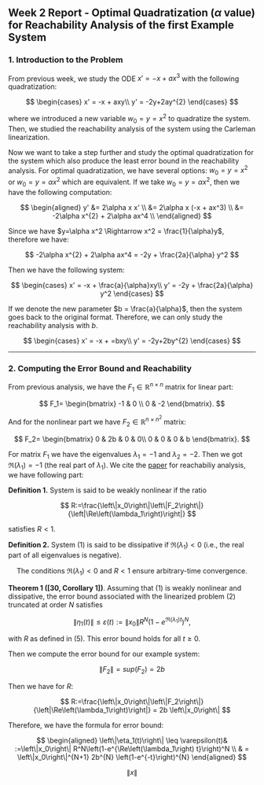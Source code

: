 ## Week 2 Report - Optimal Quadratization ($\alpha$ value) for Reachability Analysis of the first Example System

### 1. Introduction to the Problem

From previous week, we study the ODE $x'=-x+ax^{3}$ with the following quadratization:

$$
\begin{cases}
x' = -x + axy\\
y' = -2y+2ay^{2}
\end{cases}
$$

where we introduced a new variable $w_{0}=y=x^{2}$ to quadratize the system. Then, we studied the reachability analysis of the system using the Carleman linearization. 

Now we want to take a step further and study the optimal quadratization for the system which also produce the least error bound in the reachability analysis. For optimal quadratization, we have several options: $w_{0}=y=x^{2}$ or $w_{0}=y=\alpha x^{2}$ which are equivalent. If we take $w_{0}=y=\alpha x^{2}$, then we have the following computation:

$$
\begin{aligned}
y' &= 2\alpha x x' \\
&= 2\alpha x (-x + ax^3) \\
&= -2\alpha x^{2} + 2\alpha ax^4 \\
\end{aligned}
$$

Since we have $y=\alpha x^2 \Rightarrow x^2 = \frac{1}{\alpha}y$, therefore we have:

$$
-2\alpha x^{2} + 2\alpha ax^4 = -2y + \frac{2a}{\alpha} y^2
$$

Then we have the following system:

$$
\begin{cases}
x' = -x + \frac{a}{\alpha}xy\\
y' = -2y + \frac{2a}{\alpha} y^2
\end{cases}
$$

If we denote the new parameter $b = \frac{a}{\alpha}$, then the system goes back to the original format. Therefore, we can only study the reachability analysis with $b$.

$$
\begin{cases}
x' = -x + =bxy\\
y' = -2y+2by^{2}
\end{cases}
$$

---

### 2. Computing the Error Bound and Reachability

From previous analysis,  we have the $F_1 \in \mathbb{R}^{n \times n}$ matrix for linear part:

$$
F_1=
\begin{bmatrix}
-1 & 0 \\
0 & -2  
\end{bmatrix}.
$$

And for the nonlinear part we have $F_2 \in \mathbb{R}^{n \times n^{2}}$ matrix:

$$
F_2=
\begin{bmatrix}
0 & 2b & 0 & 0\\
0 & 0 & 0 & b
\end{bmatrix}.
$$

For matrix $F_1$ we have the eigenvalues $\lambda_1 = -1$ and $\lambda_2 = -2$. Then we got $\Re\left(\lambda_1\right)=-1$ (the real part of $\lambda_1$). We cite the [paper](https://arxiv.org/pdf/2108.10390.pdf) for reachabiliy analysis, we have following part:

**Definition 1.** System is said to be weakly nonlinear if the ratio

$$
R:=\frac{\left\|x_0\right\|\left\|F_2\right\|}{\left|\Re\left(\lambda_1\right)\right|}
$$

satisfies $R<1$.

**Definition 2.** System (1) is said to be dissipative if $\Re\left(\lambda_1\right)<0$ (i.e., the real part of all eigenvalues is negative).

$$
\text{The conditions } \Re\left(\lambda_1\right)<0 \text{ and } R<1 \text{ ensure arbitrary-time convergence.}
$$

**Theorem 1 ([30, Corollary 1])**. Assuming that (1) is weakly nonlinear and dissipative, the error bound associated with the linearized problem (2) truncated at order $N$ satisfies

$$
\left\|\eta_1(t)\right\| \leq \varepsilon(t):=\left\|x_0\right\| R^N\left(1-e^{\Re\left(\lambda_1\right) t}\right)^N,
$$

with $R$ as defined in (5). This error bound holds for all $t \geq 0$.

Then we compute the error bound for our example system:

$$
\left\|F_2\right\| = sup(F_2) = 2b
$$

Then we have for $R$:

$$
R:=\frac{\left\|x_0\right\|\left\|F_2\right\|}{\left|\Re\left(\lambda_1\right)\right|} = 2b \left\|x_0\right\| 
$$

Therefore, we have the formula for error bound:

$$
\begin{aligned}
\left\|\eta_1(t)\right\| \leq \varepsilon(t)& :=\left\|x_0\right\| R^N\left(1-e^{\Re\left(\lambda_1\right) t}\right)^N \\
& = \left\|x_0\right\|^{N+1} 2b^{N} \left(1-e^{-t}\right)^{N}
\end{aligned}
$$

$$
\lVert x \rVert 
$$